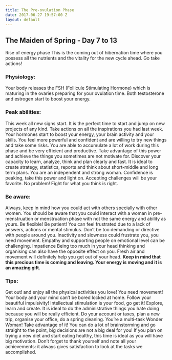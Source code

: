 ```yaml
---
title: The Pre-ovulation Phase
date: 2017-06-27 19:57:00 Z
layout: default
---
```


## The Maiden of Spring - Day 7 to 13

Rise of energy phase
This is the coming out of hibernation time where you possess all the nutrients and the vitality for the new cycle ahead. Go take actions!

### Physiology:
Your body releases the FSH (Follicule Stimulating Hormone) which is maturing in the ovaries preparing for your ovulation time. Both testosterone and estrogen start to boost your energy.

### Peak abilities:
This week all new signs start. It is the perfect time to start and jump on new projects of any kind. Take actions on all the inspirations you had last week.
Your hormones start to boost your energy, your brain activity and your skills. You feel more powerful and confident and are willing to try new things and take some risks.
You are able to accumulate a lot of work during this phase and be very efficient and productive. Take advantage of this power and achieve the things you sometimes are not motivate for.
Discover your capacity to learn, analyze, think and plan clearly and fast. It is ideal to create strategy, statistics, reports and think about short-middle and long term plans.
You are an independent and strong woman.
Confidence is peaking, take this power and light on.
Accepting challenges will be your favorite. No problem!
Fight for what you think is right.

### Be aware:
Always, keep in mind how you could act with others specially with other women. You should be aware that you could interact with a woman in pre-menstruation or menstruation phase with not the same energy and ability as yours. Be flexible! Be patient!
You can feel frustrated due to a lack of answers, actions or mental stimulus. Don’t be too demanding or directive with people around you.
Inactivity and slowness could frustrate you, you need movement.
Empathy and supporting people on emotional level can be challenging.
Impatience
Being too much in your head thinking and organising can also have the opposite effect on you. Fresh air and movement will definitely help you get out of your head.
**Keep in mind that this precious time is coming and leaving. Your energy is moving and it is an amazing gift.**

### Tips:
Get out! and enjoy all the physical activities you love! You need movement! Your body and your mind can’t be bored locked at home. Follow your beautiful impulsivity!
Intellectual stimulation is your food, go get it! Explore, learn and create.
It is ideal to do the administrative things you hate doing because you will be really efficient. Do your account or taxes, plan a new trip, organise your office, do a spring cleaning. You’re a multi-task Wonder Woman! Take advantage of it!
You can do a lot of brainstorming and go straight to the point, big decisions are not a big deal for you!
If you plan on trying a new diet and start eating healthy, this time is ideal as you will have big motivation.
Don’t forget to thank yourself and note all your achievements: it always gives satisfaction to look at the tasks we accomplished.
